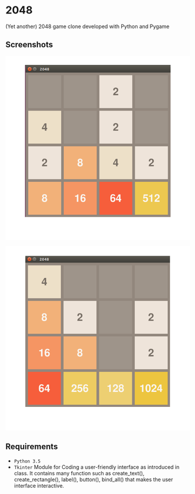 # 2048
(Yet another) 2048 game clone developed with Python and Pygame

## Screenshots

![alt text](https://github.com/Prophet1999/FrontEnd-and-Dashboard-Developer/blob/4a9b40a81b21d8f585eb2dd19269b515605ea6fc/2048_c.png)

![alt text](https://github.com/Prophet1999/FrontEnd-and-Dashboard-Developer/blob/4a9b40a81b21d8f585eb2dd19269b515605ea6fc/2048_2_c.png)


## Requirements
* ```Python 3.5```
* ```Tkinter``` Module for Coding a user-friendly interface as introduced in class. 
 It contains many function such as create_text(), create_rectangle(), label(), button(), bind_all() that makes the user interface interactive.


